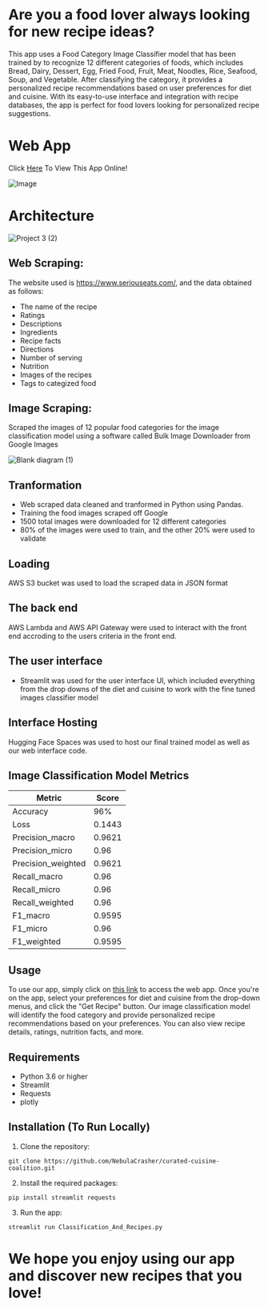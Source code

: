 # Are you a food lover always looking for new recipe ideas?

This app uses a Food Category Image Classifier model that has been trained by to recognize 12 different categories of foods, which includes Bread, Dairy, Dessert, Egg, Fried Food, Fruit, Meat, Noodles, Rice, Seafood, Soup, and Vegetable. After classifying the category, it provides a personalized recipe recommendations based on user preferences for diet and cuisine. With its easy-to-use interface and integration with recipe databases, the app is perfect for food lovers looking for personalized recipe suggestions.

# Web App
Click [Here](https://huggingface.co/spaces/Kaludi/Food-Category-Classification-And-Recipes-Recommender_App "Here") To View This App Online!

![Image](https://user-images.githubusercontent.com/63890666/220527352-d0c91d29-e0de-4e0d-9b68-dfaa00b4b6e4.png)

# Architecture

![Project 3 (2)](https://user-images.githubusercontent.com/111074755/220503596-36f2d9b6-4459-4c22-a037-fea40a98c855.png)

## Web Scraping:

The website used is https://www.seriouseats.com/, and the data obtained as follows:

- The name of the recipe
- Ratings
- Descriptions
- Ingredients 
- Recipe facts
- Directions
- Number of serving 
- Nutrition 
- Images of the recipes 
- Tags to categized food 

## Image Scraping:

Scraped the images of 12 popular food categories for the image classification model using a software called Bulk Image Downloader from Google Images

![Blank diagram (1)](https://user-images.githubusercontent.com/111074755/220501181-f60d9cab-5932-4c8d-b7fe-7e5eafbe3c4d.png)

## Tranformation

- Web scraped data cleaned and tranformed in Python using Pandas. 
- Training the food images scraped off Google 
- 1500 total images were downloaded for 12 different categories
- 80% of the images were used to train, and the other 20% were used to validate

## Loading

AWS S3 bucket was used to load the scraped data in JSON format

## The back end

AWS Lambda and AWS API Gateway were used to interact with the front end accroding to the users criteria in the front end.

## The user interface 

- Streamlit was used for the user interface UI, which included everything from the drop downs of the diet and cuisine to work with the fine tuned images classifier model

## Interface Hosting

Hugging Face Spaces was used to host our final trained model as well as our web interface code.

## Image Classification Model Metrics

| Metric             | Score |
| ------------------ | ----- |
| Accuracy           | 96%   |
| Loss               | 0.1443|
| Precision_macro    | 0.9621|
| Precision_micro    | 0.96  |
| Precision_weighted | 0.9621|
| Recall_macro       | 0.96  |
| Recall_micro       | 0.96  |
| Recall_weighted    | 0.96  |
| F1_macro           | 0.9595|
| F1_micro           | 0.96  |
| F1_weighted        | 0.9595|

## Usage

To use our app, simply click on [this link](https://huggingface.co/spaces/Kaludi/Food-Category-Classification-And-Recipes-Recommender_App) to access the web app. Once you're on the app, select your preferences for diet and cuisine from the drop-down menus, and click the "Get Recipe" button. Our image classification model will identify the food category and provide personalized recipe recommendations based on your preferences. You can also view recipe details, ratings, nutrition facts, and more.

## Requirements

-   Python 3.6 or higher
-   Streamlit
-   Requests
-   plotly

## Installation (To Run Locally)

1.  Clone the repository:

`git clone https://github.com/NebulaCrasher/curated-cuisine-coalition.git` 

2.  Install the required packages:

`pip install streamlit requests` 

3.  Run the app:

`streamlit run Classification_And_Recipes.py`

# We hope you enjoy using our app and discover new recipes that you love!
